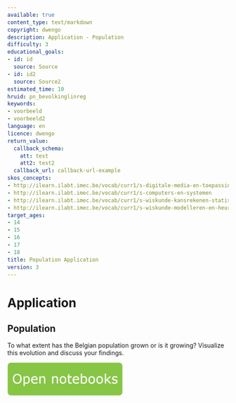 ```yaml
---
available: true
content_type: text/markdown
copyright: dwengo
description: Application - Population
difficulty: 3
educational_goals:
- id: id
  source: Source
- id: id2
  source: Source2
estimated_time: 10
hruid: pn_bevolkinglinreg
keywords:
- voorbeeld
- voorbeeld2
language: en
licence: dwengo
return_value:
  callback_schema:
    att: test
    att2: test2
  callback_url: callback-url-example
skos_concepts:
- http://ilearn.ilabt.imec.be/vocab/curr1/s-digitale-media-en-toepassingen
- http://ilearn.ilabt.imec.be/vocab/curr1/s-computers-en-systemen
- http://ilearn.ilabt.imec.be/vocab/curr1/s-wiskunde-kansrekenen-statistiek
- http://ilearn.ilabt.imec.be/vocab/curr1/s-wiskunde-modelleren-en-heuristiek
target_ages:
- 14
- 15
- 16
- 17
- 18
title: Population Application
version: 3
---
```

# Application
## Population
To what extent has the Belgian population grown or is it growing? Visualize this evolution and discuss your findings.

[![](embed/Knop.png "Button")](https://kiks.ilabt.imec.be/hub/tmplogin?id=0312_en "Practice with Data Notebooks")